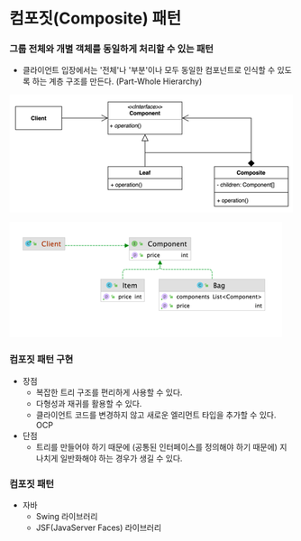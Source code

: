 # 컴포짓(Composite) 패턴
### 그룹 전체와 개별 객체를 동일하게 처리할 수 있는 패턴
- 클라이언트 입장에서는 '전체'나 '부분'이나 모두 동일한 컴포넌트로 인식할 수 있도록 하는 계층 구조를 만든다. (Part-Whole Hierarchy)

![img.png](composite1.png)

![img.png](composite2.png)

### 컴포짓 패턴 구현
- 장점
  - 복잡한 트리 구조를 편리하게 사용할 수 있다.
  - 다형성과 재귀를 활용할 수 있다.
  - 클라이언트 코드를 변경하지 않고 새로운 엘리먼트 타입을 추가할 수 있다. OCP
- 단점
  - 트리를 만들어야 하기 때문에 (공통된 인터페이스를 정의해야 하기 때문에) 지나치게 일반화해야 하는 경우가 생길 수 있다.

### 컴포짓 패턴
- 자바
  - Swing 라이브러리
  - JSF(JavaServer Faces) 라이브러리